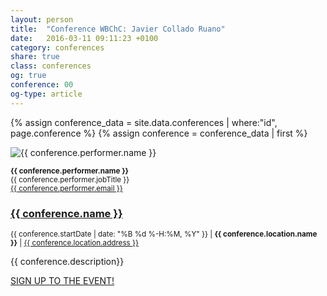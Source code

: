 ```yaml
---
layout: person
title:  "Conference WBChC: Javier Collado Ruano"
date:   2016-03-11 09:11:23 +0100
category: conferences
share: true
class: conferences
og: true
conference: 00
og-type: article
---
```


{% assign conference_data = site.data.conferences | where:"id", page.conference %}
{% assign conference = conference_data | first %}
<div class="speaker">
	<div class="photo-wrapper rounded"><img src="/assets/img/speakers/{{ conference.performer.image }}" alt="{{ conference.performer.name }}" class="img-responsive"></div>
	<p class="text-alt"><small><strong>{{ conference.performer.name }}</strong><br/>{{ conference.performer.jobTitle }}<br/><a href="mailto:{{ conference.perfotrmer.email }}" title="Email to {{ conference.performer.name }}">{{ conference.performer.email }}</a></small></p>
	<h3 class="name"><a href="{{ conference.offers.url }}">{{ conference.name }}</a></h3>
	<p class="text-alt"><small>{{ conference.startDate | date: "%B %d %-H:%M, %Y" }} | <strong>{{ conference.location.name }}</strong> | <a href="{{ conference.location.googleMap }}">{{ conference.location.address }}</a></small></p>
	<p class="about text-left">{{ conference.description}} </p>
	<div class="btns-container">
		<a href="/#inscriptions" class="btn btn-md">SIGN UP TO THE EVENT!</a>
	</div>
</div>